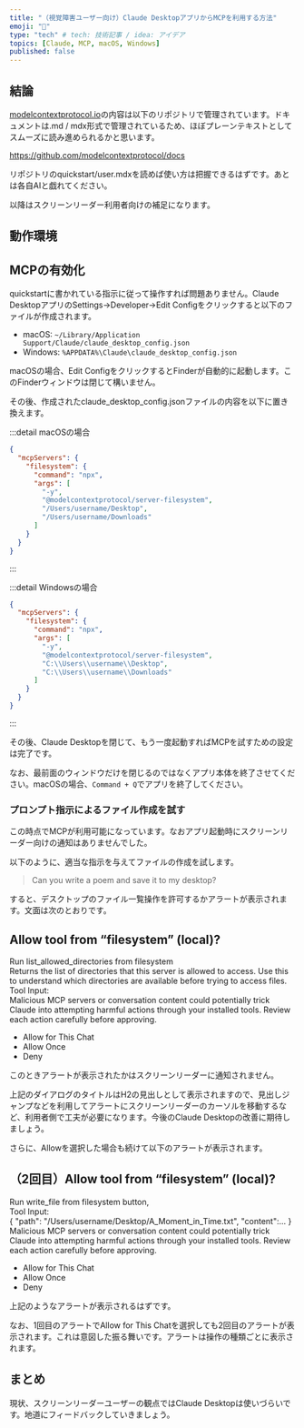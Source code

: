 ```yaml
---
title: "（視覚障害ユーザー向け）Claude DesktopアプリからMCPを利用する方法"
emoji: "👻"
type: "tech" # tech: 技術記事 / idea: アイデア
topics: [Claude, MCP, macOS, Windows]
published: false
---
```

## 結論

[modelcontextprotocol.io](https://modelcontextprotocol.io/introduction)の内容は以下のリポジトリで管理されています。ドキュメントは.md / mdx形式で管理されているため、ほぼプレーンテキストとしてスムーズに読み進められるかと思います。

https://github.com/modelcontextprotocol/docs

リポジトリのquickstart/user.mdxを読めば使い方は把握できるはずです。あとは各自AIと戯れてください。

以降はスクリーンリーダー利用者向けの補足になります。

## 動作環境

## MCPの有効化

quickstartに書かれている指示に従って操作すれば問題ありません。Claude DesktopアプリのSettings→Developer→Edit Configをクリックすると以下のファイルが作成されます。

- macOS: `~/Library/Application Support/Claude/claude_desktop_config.json`
- Windows: `%APPDATA%\Claude\claude_desktop_config.json`

macOSの場合、Edit ConfigをクリックするとFinderが自動的に起動します。このFinderウィンドウは閉じて構いません。

その後、作成されたclaude_desktop_config.jsonファイルの内容を以下に置き換えます。

:::detail macOSの場合

```json
{
  "mcpServers": {
    "filesystem": {
      "command": "npx",
      "args": [
        "-y",
        "@modelcontextprotocol/server-filesystem",
        "/Users/username/Desktop",
        "/Users/username/Downloads"
      ]
    }
  }
}
```

:::

:::detail Windowsの場合

```json
{
  "mcpServers": {
    "filesystem": {
      "command": "npx",
      "args": [
        "-y",
        "@modelcontextprotocol/server-filesystem",
        "C:\\Users\\username\\Desktop",
        "C:\\Users\\username\\Downloads"
      ]
    }
  }
}
```

:::

その後、Claude Desktopを閉じて、もう一度起動すればMCPを試すための設定は完了です。

なお、最前面のウィンドウだけを閉じるのではなくアプリ本体を終了させてください。macOSの場合、`Command + Q`でアプリを終了してください。

### プロンプト指示によるファイル作成を試す

この時点でMCPが利用可能になっています。なおアプリ起動時にスクリーンリーダー向けの通知はありませんでした。

以下のように、適当な指示を与えてファイルの作成を試します。

> Can you write a poem and save it to my desktop?

すると、デスクトップのファイル一覧操作を許可するかアラートが表示されます。文面は次のとおりです。

## Allow tool from “filesystem” (local)?

Run list_allowed_directories from filesystem  
Returns the list of directories that this server is allowed to access. Use this to understand which directories are available before trying to access files.  
Tool Input:  
Malicious MCP servers or conversation content could potentially trick Claude into attempting harmful actions through your installed tools. Review each action carefully before approving.  

- Allow for This Chat
- Allow Once
- Deny

このときアラートが表示されたかはスクリーンリーダーに通知されません。

上記のダイアログのタイトルはH2の見出しとして表示されますので、見出しジャンプなどを利用してアラートにスクリーンリーダーのカーソルを移動するなど、利用者側で工夫が必要になります。今後のClaude Desktopの改善に期待しましょう。

さらに、Allowを選択した場合も続けて以下のアラートが表示されます。

## （2回目）Allow tool from “filesystem” (local)?

Run write_file from filesystem button,  
Tool Input:  
{ "path": "/Users/username/Desktop/A_Moment_in_Time.txt", "content":... }  
Malicious MCP servers or conversation content could potentially trick Claude into attempting harmful actions through your installed tools. Review each action carefully before approving.  

- Allow for This Chat
- Allow Once
- Deny

上記のようなアラートが表示されるはずです。

なお、1回目のアラートでAllow for This Chatを選択しても2回目のアラートが表示されます。これは意図した振る舞いです。アラートは操作の種類ごとに表示されます。

## まとめ

現状、スクリーンリーダーユーザーの観点ではClaude Desktopは使いづらいです。地道にフィードバックしていきましょう。
